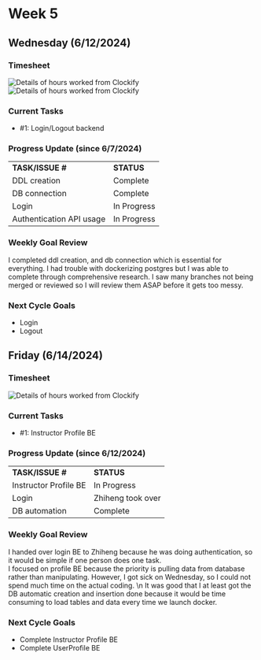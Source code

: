 


# Week 5

## Wednesday (6/12/2024)

### Timesheet
![Details of hours worked from Clockify](https://github.com/UBCO-COSC499-Summer-2024/team-6-capstone-team_6ix/blob/personal-log-W5-C1-subaru/docs/weekly%20logs/Subaru%20Sakashita/ClockifyImages/COSC499_W5C1_Clockify_1.png)
![Details of hours worked from Clockify](https://github.com/UBCO-COSC499-Summer-2024/team-6-capstone-team_6ix/blob/personal-log-W5-C1-subaru/docs/weekly%20logs/Subaru%20Sakashita/ClockifyImages/COSC499_W5C1_Clockify_2.png)

### Current Tasks
  * #1: Login/Logout backend

### Progress Update (since 6/7/2024)
<table>
    <tr>
        <td><strong>TASK/ISSUE #</strong>
        </td>
        <td><strong>STATUS</strong>
        </td>
    </tr>
    <tr>
        <!-- Task/Issue # -->
        <td>DDL creation
        </td>
        <!-- Status -->
        <td>Complete
        </td>
    </tr>
    <tr>
        <!-- Task/Issue # -->
        <td>DB connection
        </td>
        <!-- Status -->
        <td>Complete
        </td>
    </tr>
    <tr>
        <!-- Task/Issue # -->
        <td>Login
        </td>
        <!-- Status -->
        <td>In Progress
        </td>
    </tr>
     <tr>
        <!-- Task/Issue # -->
        <td>Authentication API usage
        </td>
        <!-- Status -->
        <td>In Progress
        </td>
    </tr>
</table>

### Weekly Goal Review
I completed ddl creation, and db connection which is essential for everything. I had trouble with dockerizing postgres but I was able to complete through comprehensive research.
I saw many branches not being merged or reviewed so I will review them ASAP before it gets too messy. 
### Next Cycle Goals
  * Login
  * Logout

<!--------------------------------------------------------------------------------------------------------------------------------------------------------------------------------------------->
## Friday (6/14/2024)

### Timesheet
![Details of hours worked from Clockify](https://github.com/UBCO-COSC499-Summer-2024/team-6-capstone-team_6ix/blob/Subaru-weekly-logs/docs/weekly%20logs/Subaru%20Sakashita/ClockifyImages/COSC499_Clockify_W5C2.png)

### Current Tasks
  * #1: Instructor Profile BE

### Progress Update (since 6/12/2024)
<table>
    <tr>
        <td><strong>TASK/ISSUE #</strong>
        </td>
        <td><strong>STATUS</strong>
        </td>
    </tr>
    <tr>
        <!-- Task/Issue # -->
        <td> Instructor Profile BE
        </td>
        <!-- Status -->
        <td> In Progress
        </td>
    </tr>
    <tr>
        <!-- Task/Issue # -->
        <td> Login
        </td>
        <!-- Status -->
        <td> Zhiheng took over
        </td>
    </tr>
    <tr>
        <!-- Task/Issue # -->
        <td> DB automation
        </td>
        <!-- Status -->
        <td> Complete
        </td>
    </tr>
</table>

### Weekly Goal Review
I handed over login BE to Zhiheng because he was doing authentication, so it would be simple if one person does one task. \
I focused on profile BE because the priority is pulling data from database rather than manipulating. However, I got sick on Wednesday, so I could not spend much time on the actual coding. \n
It was good that I at least got the DB automatic creation and insertion done because it would be time consuming to load tables and data every time we launch docker.

### Next Cycle Goals
  * Complete Instructor Profile BE
  * Complete UserProfile BE



